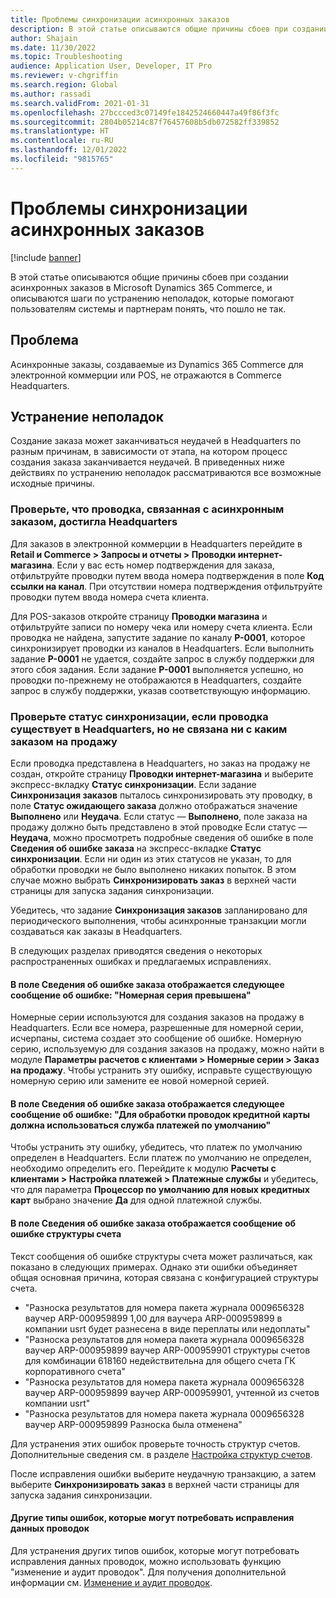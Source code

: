 ```yaml
---
title: Проблемы синхронизации асинхронных заказов
description: В этой статье описываются общие причины сбоев при создании асинхронных заказов в Microsoft Dynamics 365 Commerce, и описываются шаги по устранению неполадок, которые помогают пользователям системы и партнерам понять, что пошло не так.
author: Shajain
ms.date: 11/30/2022
ms.topic: Troubleshooting
audience: Application User, Developer, IT Pro
ms.reviewer: v-chgriffin
ms.search.region: Global
ms.author: rassadi
ms.search.validFrom: 2021-01-31
ms.openlocfilehash: 27bccced3c07149fe1842524660447a49f86f3fc
ms.sourcegitcommit: 2804b05214c87f76457608b5db072582ff339852
ms.translationtype: HT
ms.contentlocale: ru-RU
ms.lasthandoff: 12/01/2022
ms.locfileid: "9815765"
---
```

# <a name="asynchronous-order-synchronization-issues"></a>Проблемы синхронизации асинхронных заказов

[!include [banner](../../includes/banner.md)]

В этой статье описываются общие причины сбоев при создании асинхронных заказов в Microsoft Dynamics 365 Commerce, и описываются шаги по устранению неполадок, которые помогают пользователям системы и партнерам понять, что пошло не так.

## <a name="symptom"></a>Проблема

Асинхронные заказы, создаваемые из Dynamics 365 Commerce для электронной коммерции или POS, не отражаются в Commerce Headquarters.

## <a name="troubleshooting"></a>Устранение неполадок

Создание заказа может заканчиваться неудачей в Headquarters по разным причинам, в зависимости от этапа, на котором процесс создания заказа заканчивается неудачей. В приведенных ниже действиях по устранению неполадок рассматриваются все возможные исходные причины.

### <a name="validate-that-the-transaction-related-to-the-asynchronous-order-has-reached-headquarters"></a>Проверьте, что проводка, связанная с асинхронным заказом, достигла Headquarters

Для заказов в электронной коммерции в Headquarters перейдите в **Retail и Commerce \> Запросы и отчеты \> Проводки интернет-магазина**. Если у вас есть номер подтверждения для заказа, отфильтруйте проводки путем ввода номера подтверждения в поле **Код ссылки на канал**. При отсутствии номера подтверждения отфильтруйте проводки путем ввода номера счета клиента.

Для POS-заказов откройте страницу **Проводки магазина** и отфильтруйте записи по номеру чека или номеру счета клиента. Если проводка не найдена, запустите задание по каналу **P-0001**, которое синхронизирует проводки из каналов в Headquarters. Если выполнить задание **P-0001** не удается, создайте запрос в службу поддержки для этого сбоя задания. Если задание **P-0001** выполняется успешно, но проводки по-прежнему не отображаются в Headquarters, создайте запрос в службу поддержки, указав соответствующую информацию.
 
### <a name="check-the-synchronization-status-if-the-transaction-is-present-in-headquarters-but-isnt-linked-with-a-sales-order"></a>Проверьте статус синхронизации, если проводка существует в Headquarters, но не связана ни с каким заказом на продажу

Если проводка представлена в Headquarters, но заказ на продажу не создан, откройте страницу **Проводки интернет-магазина** и выберите экспресс-вкладку **Статус синхронизации**. Если задание **Синхронизация заказов** пыталось синхронизировать эту проводку, в поле **Статус ожидающего заказа** должно отображаться значение **Выполнено** или **Неудача**. Если статус — **Выполнено**, поле заказа на продажу должно быть представлено в этой проводке Если статус — **Неудача**, можно просмотреть подробные сведения об ошибке в поле **Сведения об ошибке заказа** на экспресс-вкладке **Статус синхронизации**. Если ни один из этих статусов не указан, то для обработки проводки не было выполнено никаких попыток. В этом случае можно выбрать **Синхронизировать заказ** в верхней части страницы для запуска задания синхронизации.

Убедитесь, что задание **Синхронизация заказов** запланировано для периодического выполнения, чтобы асинхронные транзакции могли создаваться как заказы в Headquarters.

В следующих разделах приводятся сведения о некоторых распространенных ошибках и предлагаемых исправлениях.

#### <a name="the-order-error-details-field-shows-the-following-error-message-number-sequence-has-been-exceeded"></a>В поле Сведения об ошибке заказа отображается следующее сообщение об ошибке: "Номерная серия превышена"

Номерные серии используются для создания заказов на продажу в Headquarters. Если все номера, разрешенные для номерной серии, исчерпаны, система создает это сообщение об ошибке. Номерную серию, используемую для создания заказов на продажу, можно найти в модуле **Параметры расчетов с клиентами \> Номерные серии \> Заказ на продажу**. Чтобы устранить эту ошибку, исправьте существующую номерную серию или замените ее новой номерной серией.

#### <a name="the-order-error-details-field-shows-the-following-error-message-there-must-be-a-default-payment-service-to-process-credit-card-transactions"></a>В поле Сведения об ошибке заказа отображается следующее сообщение об ошибке: "Для обработки проводок кредитной карты должна использоваться служба платежей по умолчанию"

Чтобы устранить эту ошибку, убедитесь, что платеж по умолчанию определен в Headquarters. Если платеж по умолчанию не определен, необходимо определить его. Перейдите к модулю **Расчеты с клиентами \> Настройка платежей \> Платежные службы** и убедитесь, что для параметра **Процессор по умолчанию для новых кредитных карт** выбрано значение **Да** для одной платежной службы.
    
#### <a name="the-order-error-details-field-shows-an-account-structure-error-message"></a>В поле Сведения об ошибке заказа отображается сообщение об ошибке структуры счета

Текст сообщения об ошибке структуры счета может различаться, как показано в следующих примерах. Однако эти ошибки объединяет общая основная причина, которая связана с конфигурацией структуры счета.

- "Разноска результатов для номера пакета журнала 0009656328 ваучер ARP-000959899 1,00 для ваучера ARP-000959899 в компании usrt будет разнесена в виде переплаты или недоплаты"
- "Разноска результатов для номера пакета журнала 0009656328 ваучер ARP-000959899 ваучер ARP-000959901 структуры счетов для комбинации 618160 недействительна для общего счета ГК корпоративного счета"
- "Разноска результатов для номера пакета журнала 0009656328 ваучер ARP-000959899 ваучер ARP-000959901, учтенной из счетов компании usrt"
- "Разноска результатов для номера пакета журнала 0009656328 ваучер ARP-000959899 Разноска была отменена"
    
Для устранения этих ошибок проверьте точность структур счетов. Дополнительные сведения см. в разделе [Настройка структур счетов](/dynamics365/finance/general-ledger/configure-account-structures).
    
После исправления ошибки выберите неудачную транзакцию, а затем выберите **Синхронизировать заказ** в верхней части страницы для запуска задания синхронизации.
    
#### <a name="other-types-of-errors-that-might-require-the-transaction-data-to-be-fixed"></a>Другие типы ошибок, которые могут потребовать исправления данных проводок

Для устранения других типов ошибок, которые могут потребовать исправления данных проводок, можно использовать функцию "изменение и аудит проводок". Для получения дополнительной информации см. [Изменение и аудит проводок](../edit-order-trans.md).
